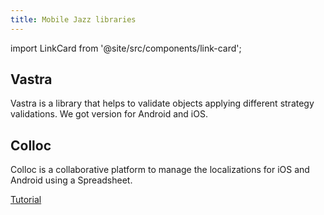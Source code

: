```yaml
---
title: Mobile Jazz libraries
---
```


import LinkCard from '@site/src/components/link-card';

## Vastra

Vastra is a library that helps to validate objects applying different strategy validations. We got version for Android and iOS.

<div className="cards-row">
  <LinkCard
      href="https://github.com/mobilejazz/Vastra-android"
      title="Android"
      description=""
      footer="Github">
  </LinkCard>
  <LinkCard
      href="https://github.com/mobilejazz/Vastra-ios"
      title="iOS"
      description=""
      footer="Github">
  </LinkCard>
</div>

## Colloc

Colloc is a collaborative platform to manage the localizations for iOS and Android using a Spreadsheet.

<div className="cards-row">
	<LinkCard
       href="https://github.com/mobilejazz/Colloc"
       title="Colloc"
       description=""
       footer="Github">
	</LinkCard>
</div>

[Tutorial](https://github.com/mobilejazz/Colloc/blob/master/doc/inaction.md)